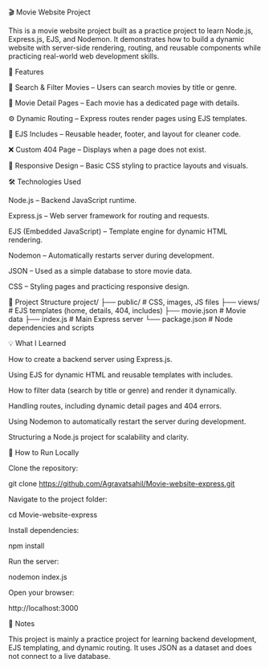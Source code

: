 🎬 Movie Website Project

This is a movie website project built as a practice project to learn Node.js, Express.js, EJS, and Nodemon.
It demonstrates how to build a dynamic website with server-side rendering, routing, and reusable components while practicing real-world web development skills.

🧩 Features

🔎 Search & Filter Movies – Users can search movies by title or genre.

📄 Movie Detail Pages – Each movie has a dedicated page with details.

⚙️ Dynamic Routing – Express routes render pages using EJS templates.

🧩 EJS Includes – Reusable header, footer, and layout for cleaner code.

❌ Custom 404 Page – Displays when a page does not exist.

🎨 Responsive Design – Basic CSS styling to practice layouts and visuals.

🛠️ Technologies Used

Node.js – Backend JavaScript runtime.

Express.js – Web server framework for routing and requests.

EJS (Embedded JavaScript) – Template engine for dynamic HTML rendering.

Nodemon – Automatically restarts server during development.

JSON – Used as a simple database to store movie data.

CSS – Styling pages and practicing responsive design.

📂 Project Structure
project/
├── public/          # CSS, images, JS files
├── views/           # EJS templates (home, details, 404, includes)
├── movie.json       # Movie data
├── index.js           # Main Express server
└── package.json     # Node dependencies and scripts

💡 What I Learned

How to create a backend server using Express.js.

Using EJS for dynamic HTML and reusable templates with includes.

How to filter data (search by title or genre) and render it dynamically.

Handling routes, including dynamic detail pages and 404 errors.

Using Nodemon to automatically restart the server during development.

Structuring a Node.js project for scalability and clarity.

🚀 How to Run Locally

Clone the repository:

git clone https://github.com/Agravatsahil/Movie-website-express.git


Navigate to the project folder:

cd Movie-website-express


Install dependencies:

npm install


Run the server:

nodemon index.js


Open your browser:

http://localhost:3000

📌 Notes

This project is mainly a practice project for learning backend development, EJS templating, and dynamic routing.
It uses JSON as a dataset and does not connect to a live database.